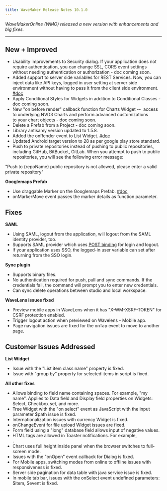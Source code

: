 ```yaml
---
title: WaveMaker Release Notes 10.1.0
---
```

*WaveMakerOnline (WMO) released a new version with enhancements and big fixes.*

---
## New + Improved

*   Usability improvements to Security dialog. If your application does not require authentication, you can change SSL, CORS event settings without needing authentication or authorization - doc coming soon. 
*   Added support to server side variables for REST Services. Now, you can inject data like API keys, logged in user setting at server side environment without having to pass it from the client side environment. [#doc](/learn/app-development/app-security/securing-server-side-properties-rest-services/)
*   Apply Conditional Styles for Widgets in addition to Conditional Classes - doc coming soon.
*   New "on before render" callback function for Charts Widget --  access to underlying NVD3 Charts and perform advanced customizations to your chart objects - doc coming soon. 
*   Delete a Prefab from a Project - doc coming soon.
*   Library antisamy version updated to 1.5.8.
*   Added the onRender event to List Widget. [#doc](/learn/how-tos/onrender-event-list-widget/)
*   Updated Android target version to 28 as per google play store standard.
*   Push to private repositories instead of pushing to public repositories, including GitHub, BitBucket, GitLab. When you attempt to push to public repositories, you will see the following error message:

"Push to {repoName} public repository is not allowed, please enter a valid private repository"

**Googlemaps Prefab**

*   Use draggable Marker on the Googlemaps Prefab. [#doc](/learn/app-development/widgets/prefab/googlemaps/)
*   onMarkerMove event passes the marker details as function parameter.

## Fixes

**SAML**

*   Using SAML, logout from the application, will logout from the SAML identity provider, too. 
*   Supports SAML provider which uses [POST binding](https://en.wikipedia.org/wiki/SAML_2.0#SP_POST_Request;_IdP_POST_Response) for login and logout.
*   If your application uses SSO, the logged-in user variable can set after returning from the SSO login. 

**Sync plugin**

*   Supports binary files.
*   No authentication required for push, pull and sync commands. If the credentials fail, the command will prompt you to enter new credentials.
*   Can sync delete operations between studio and local workspace.

**WaveLens issues fixed**

*   Preview mobile apps in WaveLens when it has "X-WM-XSRF-TOKEN" for CSRF protection enabled.  
*   Trigger logout action when previewed on Wavelens - Mobile app.
*   Page navigation issues are fixed for the onTap event to move to another page.

## Customer Issues Addressed

**List Widget**

*   Issue with the "List item class name" property is fixed. 
*   Issue with "group by" property for selected items in script is fixed.

**All other fixes**

*   Allows binding to field name containing spaces. For example, "my name". Applies to Data field and Display field properties on Widgets: Select, Checkbox set, and more.
*   Tree Widget with the "on select" event as JavaScript with the input parameter $path issue is fixed.
*   Internationalization issues with currency Widget is fixed. 
*   onChangeEvent for file upload Widget issues are fixed. 
*   Form field using a "long" database field allows input of negative values.
*   HTML tags are allowed in Toaster notifications. For example, <br>.
*   Chart uses full height inside panel when the browser switches to full-screen mode.
*   Issues with the "onOpen" event callback for Dialog is fixed.
*   For Mobile apps, switching modes from online to offline issues with responsiveness is fixed.  
*   Server side pagination for data table with java service issue is fixed. 
*   In mobile tab bar, issues with the onSelect event undefined parameters: $item, $event is fixed.